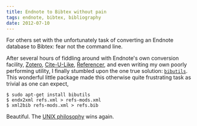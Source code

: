 ```yaml
---
title: Endnote to Bibtex without pain
tags: endnote, bibtex, bibliography
date: 2012-07-10
---
```


For others set with the unfortunately task of converting an Endnote
database to Bibtex: fear not the command line.

After several hours of fiddling around with Endnote's own conversion
facility, [Zotero](http://www.zotero.org/),
[Cite-U-Like](http://www.citeulike.org/),
[Referencer](http://launchpad.net/referencer/), and even writing my
own poorly performing utility, I finally stumbled upon the one true
solution: [`bibutils`](http://bibutils.refbase.org/). This wonderful
little package made this otherwise quite frustrating task as trivial
as one can expect,

    $ sudo apt-get install bibutils
    $ endx2xml refs.xml > refs-mods.xml
    $ xml2bib refs-mods.xml > refs.bib

Beautiful. The
[UNIX philosophy](http://en.wikipedia.org/wiki/Unix_philosophy) wins
again.

